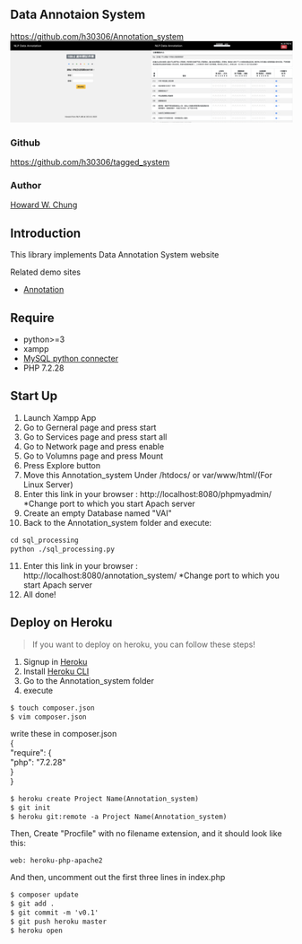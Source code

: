## Data Annotaion System

https://github.com/h30306/Annotation_system
<img src="1.png" width="50%"><img src="2.png" width="50%">
### Github

https://github.com/h30306/tagged_system

### Author

[Howard W. Chung](https://github.com/h30306)

## Introduction

This library implements Data Annotation System website

Related demo sites
- [Annotation](https://bdtagged.herokuapp.com)

## Require

- python>=3
- xampp
- [MySQL python connecter](https://dev.mysql.com/downloads/connector/python/)
- PHP 7.2.28

## Start Up

1. Launch Xampp App<br>
2. Go to Gerneral page and press start<br>
3. Go to Services page and press start all<br>
4. Go to Network page and press enable<br>
5. Go to Volumns page and press Mount<br>
6. Press Explore button<br>
7. Move this Annotation_system Under /htdocs/ or var/www/html/(For Linux Server)<br>
8. Enter this link in your browser : http://localhost:8080/phpmyadmin/ *Change port to which you start Apach server<br> 
9. Create an empty Database named "VAI"<br>
10. Back to the Annotation_system folder and execute:<br>
```
cd sql_processing
python ./sql_processing.py
```
11. Enter this link in your browser : http://localhost:8080/annotation_system/ *Change port to which you start Apach server
12. All done!

## Deploy on Heroku
>If you want to deploy on heroku, you can follow these steps!

1. Signup in [Heroku](https://dashboard.heroku.com)<br>
2. Install [Heroku CLI](https://devcenter.heroku.com/articles/heroku-cli)<br>
3. Go to the Annotation_system folder<br>
4. execute<br>
```
$ touch composer.json
$ vim composer.json
```
write these in composer.json<br>
{<br>
  "require": {<br>
    "php": "7.2.28"<br>
  }<br>
}<br>
```
$ heroku create Project Name(Annotation_system)
$ git init
$ heroku git:remote -a Project Name(Annotation_system)
```
Then,
Create "Procfile" with no filename extension, and it should look like this:
```
web: heroku-php-apache2
```
And then, uncomment out the first three lines in index.php
```
$ composer update
$ git add .
$ git commit -m 'v0.1'
$ git push heroku master
$ heroku open
```


